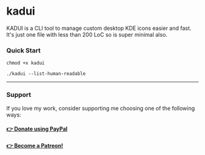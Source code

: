 # kadui
KADUI is a CLI tool to manage custom desktop KDE icons easier and fast. It's just one file with less than 200 LoC so is super minimal also.
<br>

### Quick Start
`chmod +x kadui`

`./kadui --list-human-readable`

***

### Support
If you love my work, consider supporting me choosing one of the following ways:
#### [ 👉 **Donate using PayPal** ](https://www.paypal.com/donate/?hosted_button_id=CDZH8GJET9SNU)
#### [ 👉 **Become a Patreon!** ](https://www.patreon.com/bePatron?u=52880328)
